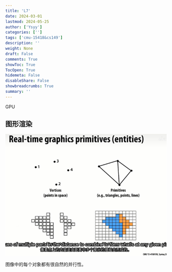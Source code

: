 ```yaml
---
title: 'L7'
date: 2024-03-01
lastmod: 2024-05-25
author: ['Ysyy']
categories: ['']
tags: ['cmu-15418&cs149']
description: ''
weight: None
draft: False
comments: True
showToc: True
TocOpen: True
hidemeta: False
disableShare: False
showbreadcrumbs: True
summary: ''
---
```

GPU

## 图形渲染

![](img/2023-10-18-22-45-21.png)

图像中的每个对象都有很自然的并行性。